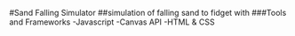 #Sand Falling Simulator
##simulation of falling sand to fidget with
###Tools and Frameworks
-Javascript
-Canvas API
-HTML & CSS
